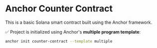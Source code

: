 # Anchor Counter Contract

This is a basic Solana smart contract built using the Anchor framework.

✅ Project is initialized using Anchor's **multiple program template**:

```bash
anchor init counter-contract --template multiple
